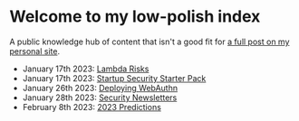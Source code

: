 # Welcome to my low-polish index

A public knowledge hub of content that isn't a good fit for [a full post on my personal site](https://ramimac.me).

* January 17th 2023: [Lambda Risks](lambda-risks.md)
* January 17th 2023: [Startup Security Starter Pack](startup-security-starter-pack.md)
* January 26th 2023: [Deploying WebAuthn](deploying-webauthn.md)
* January 28th 2023: [Security Newsletters](security-newsletters.md)
* February 8th 2023: [2023 Predictions](2023-predictions.md)
